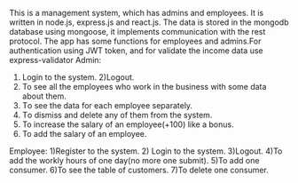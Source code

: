 This is a management system, which has admins and employees.
It is written in node.js, express.js and react.js. The data is stored in the mongodb database using mongoose, it implements communication with the rest protocol. 
The app has some functions for employees and admins.For authentication using JWT token, and for validate the income data use express-validator
Admin:
1) Login to the system.
2)Logout.
3) To see all the employees who work in the business with some data about them.
4) Τo see the data for each employee separately.
5) Τo dismiss and delete any of them from the system.
6) To increase the salary of an employee(+100) like a bonus.
7) To add the salary of an employee.

Employee:
1)Register to the system.
2) Login to the system.
3)Logout.
4)To add the workly hours of one day(no more one submit).
5)To add one consumer.
6)To see the table of customers.
7)To delete one consumer.
